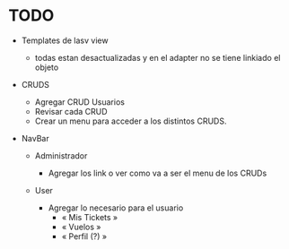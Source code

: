 # TODO

* Templates de lasv view
    * todas estan desactualizadas y en el adapter no se tiene linkiado el objeto

* CRUDS
    * Agregar CRUD Usuarios
    * Revisar cada CRUD
    * Crear un menu para acceder a los distintos CRUDS.

* NavBar
    * Administrador
        * Agregar los link o ver como va a ser el menu de los CRUDs
    
    * User
        * Agregar lo necesario para el usuario
            - « Mis Tickets »
            - « Vuelos »
            - « Perfil (?) »